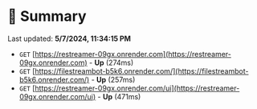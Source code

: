 # 📖 Summary
Last updated: **5/7/2024, 11:34:15 PM**

- `GET` [https://restreamer-09gx.onrender.com](https://restreamer-09gx.onrender.com) - **Up** (274ms)
- `GET` [https://filestreambot-b5k6.onrender.com/](https://filestreambot-b5k6.onrender.com/) - **Up** (257ms)
- `GET` [https://restreamer-09gx.onrender.com/ui](https://restreamer-09gx.onrender.com/ui) - **Up** (471ms)
